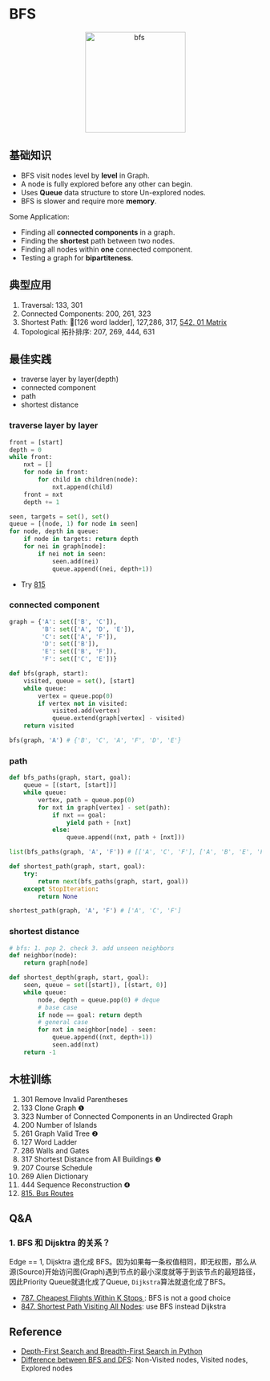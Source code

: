 # BFS

<center>
<img src="https://i.imgur.com/c0F4gTc.gif" alt="bfs" width="200"/>
</center>

## 基础知识

* BFS visit nodes level by **level** in Graph.
* A node is fully explored before any other can begin.
* Uses **Queue** data structure to store Un-explored nodes.
* BFS is slower and require more **memory**.

Some Application:

* Finding all **connected components** in a graph.
* Finding the **shortest** path between two nodes.
* Finding all nodes within **one** connected component.
* Testing a graph for **bipartiteness**.

## 典型应用

1. Traversal: 133, 301
2. Connected Components: 200, 261, 323
3. Shortest Path: 🌟[126 word ladder], 127,286, 317, [542. 01 Matrix](https://leetcode.com/problems/01-matrix/)
4. Topological 拓扑排序: 207, 269, 444, 631 

## 最佳实践

- traverse layer by layer(depth)
- connected component 
- path
- shortest distance

### traverse layer by layer 

``` python
front = [start]
depth = 0
while front:
	nxt = []
	for node in front:
		for child in children(node):
			nxt.append(child)
	front = nxt 
	depth += 1	
```

``` python
seen, targets = set(), set()
queue = [(node, 1) for node in seen]
for node, depth in queue:
    if node in targets: return depth
    for nei in graph[node]:
        if nei not in seen:
            seen.add(nei)
            queue.append((nei, depth+1))
```

- Try [815](https://leetcode.com/problems/bus-routes/)

### connected component 

``` python
graph = {'A': set(['B', 'C']),
         'B': set(['A', 'D', 'E']),
         'C': set(['A', 'F']),
         'D': set(['B']),
         'E': set(['B', 'F']),
         'F': set(['C', 'E'])}
``` 

``` python 
def bfs(graph, start):
    visited, queue = set(), [start]
    while queue:
        vertex = queue.pop(0)
        if vertex not in visited:
            visited.add(vertex)
            queue.extend(graph[vertex] - visited)
    return visited

bfs(graph, 'A') # {'B', 'C', 'A', 'F', 'D', 'E'}
```

### path

``` python 
def bfs_paths(graph, start, goal):
    queue = [(start, [start])]
    while queue:
        vertex, path = queue.pop(0)
        for nxt in graph[vertex] - set(path):
            if nxt == goal:
                yield path + [nxt]
            else:
                queue.append((nxt, path + [nxt]))

list(bfs_paths(graph, 'A', 'F')) # [['A', 'C', 'F'], ['A', 'B', 'E', 'F']]
```

``` python
def shortest_path(graph, start, goal):
    try:
        return next(bfs_paths(graph, start, goal))
    except StopIteration:
        return None

shortest_path(graph, 'A', 'F') # ['A', 'C', 'F']
```

### shortest distance

``` python
# bfs: 1. pop 2. check 3. add unseen neighbors
def neighbor(node):
	return graph[node]

def shortest_depth(graph, start, goal):
	seen, queue = set([start]), [(start, 0)]
	while queue:
		node, depth = queue.pop(0) # deque
		# base case 
		if node == goal: return depth 
		# general case 
		for nxt in neighbor[node] - seen:
			queue.append((nxt, depth+1))
			seen.add(nxt)
	return -1	
```

## 木桩训练

1. 301 Remove Invalid Parentheses 
1. 133 Clone Graph  ❶ 
1. 323 Number of Connected Components in an Undirected Graph
1. 200 Number of Islands
1. 261 Graph Valid Tree ❷
1. 127 Word Ladder 
1. 286 Walls and Gates 
1. 317 Shortest Distance from All Buildings  ❸
1. 207 Course Schedule 
1. 269 Alien Dictionary 
1. 444 Sequence Reconstruction ❹
2. [815. Bus Routes](https://leetcode.com/problems/bus-routes/)

## Q&A

### 1. BFS 和 Dijsktra 的关系？

Edge == 1, Dijsktra 退化成 BFS。因为如果每一条权值相同，即无权图，那么从源(Source)开始访问图(Graph)遇到节点的最小深度就等于到该节点的最短路径，因此Priority Queue就退化成了Queue, `Dijkstra`算法就退化成了BFS。

- [787. Cheapest Flights Within K Stops
](https://leetcode.com/problems/cheapest-flights-within-k-stops/): BFS is not a good choice
- [847. Shortest Path Visiting All Nodes](https://leetcode.com/problems/shortest-path-visiting-all-nodes/): use BFS instead Dijkstra

## Reference 

- [Depth-First Search and Breadth-First Search in Python](https://eddmann.com/posts/depth-first-search-and-breadth-first-search-in-python/)
- [Difference between BFS and DFS](https://www.thecrazyprogrammer.com/2017/06/difference-between-bfs-and-dfs.html): Non-Visited nodes, Visited nodes, Explored nodes
